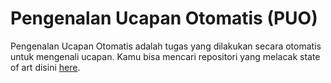 # Pengenalan Ucapan Otomatis (PUO)

Pengenalan Ucapan Otomatis adalah tugas yang dilakukan secara otomatis untuk mengenali ucapan. Kamu bisa mencari repositori yang melacak state of art disini [here](https://github.com/syhw/wer_are_we).
